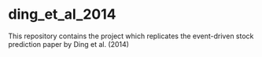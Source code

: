 # ding_et_al_2014
This repository contains the project which replicates the event-driven stock prediction paper by Ding et al. (2014)
